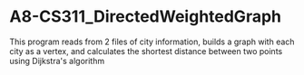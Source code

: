# A8-CS311_DirectedWeightedGraph
This program reads from 2 files of city information, builds a graph with each city as a vertex, and calculates the shortest distance between two points using Dijkstra's algorithm
